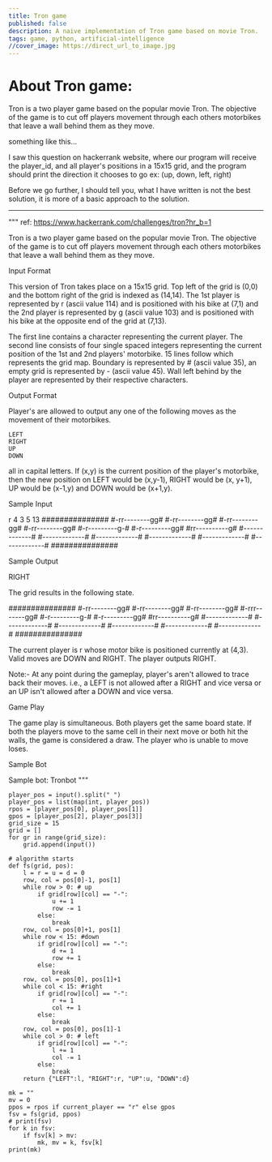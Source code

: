 ```yaml
---
title: Tron game
published: false
description: A naive implementation of Tron game based on movie Tron.
tags: game, python, artificial-intelligence
//cover_image: https://direct_url_to_image.jpg
---
```


# About Tron game:
Tron is a two player game based on the popular movie Tron. The objective of the game is to cut off players movement through each others motorbikes that leave a wall behind them as they move.

something like this...

I saw this question on hackerrank website, where our program will receive the player_id, and all player's positions in a 15x15 grid, and the program should print the direction it chooses to go ex: (up, down, left, right)

Before we go further, I should tell you, what I have written is not the best solution, it is more of a basic approach to the solution.

________________________________________________________

"""
ref: https://www.hackerrank.com/challenges/tron?hr_b=1

Tron is a two player game based on the popular movie Tron. The objective of the game is to cut off players movement through each others motorbikes that leave a wall behind them as they move.

Input Format

This version of Tron takes place on a 15x15 grid. Top left of the grid is (0,0) and the bottom right of the grid is indexed as (14,14).
The 1st player is represented by r (ascii value 114) and is positioned with his bike at (7,1) and the 2nd player is represented by g (ascii value 103) and is positioned with his bike at the opposite end of the grid at (7,13).

The first line contains a character representing the current player.
The second line consists of four single spaced integers representing the current position of the 1st and 2nd players' motorbike.
15 lines follow which represents the grid map.
Boundary is represented by # (ascii value 35), an empty grid is represented by - (ascii value 45). Wall left behind by the player are represented by their respective characters.

Output Format

Player's are allowed to output any one of the following moves as the movement of their motorbikes.

    LEFT
    RIGHT
    UP
    DOWN

all in capital letters.
If (x,y) is the current position of the player's motorbike, then the new position on LEFT would be (x,y-1), RIGHT would be (x, y+1), UP would be (x-1,y) and DOWN would be (x+1,y).

Sample Input

r
4 3 5 13
###############
#-rr--------gg#
#-rr--------gg#
#-rr--------gg#
#-rr--------gg#
#-r---------g-#
#-r---------gg#
#rr----------g#
#-------------#
#-------------#
#-------------#
#-------------#
#-------------#
#-------------#
###############

Sample Output

RIGHT

The grid results in the following state.

###############
#-rr--------gg#
#-rr--------gg#
#-rr--------gg#
#-rrr-------gg#
#-r---------g-#
#-r---------gg#
#rr----------g#
#-------------#
#-------------#
#-------------#
#-------------#
#-------------#
#-------------#
###############

The current player is r whose motor bike is positioned currently at (4,3). Valid moves are DOWN and RIGHT. The player outputs RIGHT.

Note:- At any point during the gameplay, player's aren't allowed to trace back their moves. i.e., a LEFT is not allowed after a RIGHT and vice versa or an UP isn't allowed after a DOWN and vice versa.

Game Play

The game play is simultaneous. Both players get the same board state. If both the players move to the same cell in their next move or both hit the walls, the game is considered a draw. The player who is unable to move loses.

Sample Bot

Sample bot: Tronbot
"""

```current_player =  input()
player_pos = input().split(" ")
player_pos = list(map(int, player_pos))
rpos = [player_pos[0], player_pos[1]]
gpos = [player_pos[2], player_pos[3]]
grid_size = 15
grid = []
for gr in range(grid_size):
    grid.append(input())
    
# algorithm starts
def fs(grid, pos):
    l = r = u = d = 0
    row, col = pos[0]-1, pos[1]
    while row > 0: # up
        if grid[row][col] == "-":
            u += 1
            row -= 1
        else:
            break
    row, col = pos[0]+1, pos[1]       
    while row < 15: #down
        if grid[row][col] == "-":
            d += 1
            row += 1
        else:
            break
    row, col = pos[0], pos[1]+1
    while col < 15: #right
        if grid[row][col] == "-":
            r += 1
            col += 1
        else:
            break
    row, col = pos[0], pos[1]-1
    while col > 0: # left
        if grid[row][col] == "-":
            l += 1
            col -= 1
        else:
            break
    return {"LEFT":l, "RIGHT":r, "UP":u, "DOWN":d}

mk = ""
mv = 0
ppos = rpos if current_player == "r" else gpos
fsv = fs(grid, ppos)
# print(fsv)
for k in fsv:
    if fsv[k] > mv:
        mk, mv = k, fsv[k]
print(mk)

```